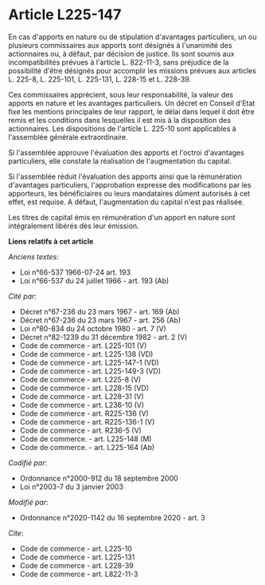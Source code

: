 # Article L225-147

En cas d'apports en nature ou de stipulation d'avantages particuliers, un ou plusieurs commissaires aux apports sont désignés
à l'unanimité des actionnaires ou, à défaut, par décision de justice. Ils sont soumis aux incompatibilités prévues à
l'article L. 822-11-3, sans préjudice de la possibilité d'être désignés pour accomplir les missions prévues aux articles L.
225-8, L. 225-101, L. 225-131, L. 228-15 et L. 228-39.

Ces commissaires apprécient, sous leur responsabilité, la valeur des apports en nature et les avantages particuliers. Un
décret en Conseil d'Etat fixe les mentions principales de leur rapport, le délai dans lequel il doit être remis et les
conditions dans lesquelles il est mis à la disposition des actionnaires. Les dispositions de l'article L. 225-10 sont
applicables à l'assemblée générale extraordinaire.

Si l'assemblée approuve l'évaluation des apports et l'octroi d'avantages particuliers, elle constate la réalisation de
l'augmentation du capital.

Si l'assemblée réduit l'évaluation des apports ainsi que la rémunération d'avantages particuliers, l'approbation expresse des
modifications par les apporteurs, les bénéficiaires ou leurs mandataires dûment autorisés à cet effet, est requise. A défaut,
l'augmentation du capital n'est pas réalisée.

Les titres de capital émis en rémunération d'un apport en nature sont intégralement libérés dès leur émission.

**Liens relatifs à cet article**

_Anciens textes_:

  - Loi n°66-537 1966-07-24 art. 193
  - Loi n°66-537 du 24 juillet 1966 - art. 193 (Ab)

_Cité par_:

  - Décret n°67-236 du 23 mars 1967 - art. 169 (Ab)
  - Décret n°67-236 du 23 mars 1967 - art. 256 (Ab)
  - Loi n°80-834 du 24 octobre 1980 - art. 7 (V)
  - Décret n°82-1239 du 31 décembre 1982 - art. 2 (V)
  - Code de commerce - art. L225-101 (V)
  - Code de commerce - art. L225-138 (VD)
  - Code de commerce - art. L225-147-1 (VD)
  - Code de commerce - art. L225-149-3 (VD)
  - Code de commerce - art. L225-8 (V)
  - Code de commerce - art. L228-15 (VD)
  - Code de commerce - art. L228-31 (V)
  - Code de commerce - art. L236-10 (V)
  - Code de commerce - art. R225-136 (V)
  - Code de commerce - art. R225-136-1 (V)
  - Code de commerce - art. R236-5 (V)
  - Code de commerce. - art. L225-148 (M)
  - Code de commerce. - art. L225-164 (Ab)

_Codifié par_:

  - Ordonnance n°2000-912 du 18 septembre 2000
  - Loi n°2003-7 du 3 janvier 2003

_Modifié par_:

  - Ordonnance n°2020-1142 du 16 septembre 2020 - art. 3

_Cite_:

  - Code de commerce - art. L225-10
  - Code de commerce - art. L225-131
  - Code de commerce - art. L228-39
  - Code de commerce - art. L822-11-3
